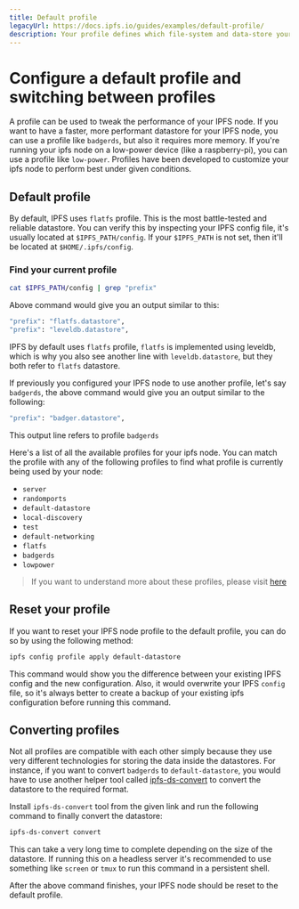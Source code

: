 ```yaml
---
title: Default profile
legacyUrl: https://docs.ipfs.io/guides/examples/default-profile/
description: Your profile defines which file-system and data-store your IPFS node will use, along with other configuration options. Learn how to set, change, and reset your profile.
---
```


# Configure a default profile and switching between profiles

A profile can be used to tweak the performance of your IPFS node. If you want to have a faster, more performant datastore for your IPFS node, you can use a profile like `badgerds`, but also it requires more memory. If you're running your ipfs node on a low-power device (like a raspberry-pi), you can use a profile like `low-power`. Profiles have been developed to customize your ipfs node to perform best under given conditions.

## Default profile

By default, IPFS uses `flatfs` profile. This is the most battle-tested and reliable datastore. You can verify this by inspecting your IPFS config file, it's usually located at `$IPFS_PATH/config`. If your `$IPFS_PATH` is not set, then it'll be located at `$HOME/.ipfs/config`.

### Find your current profile
```bash {.line-numbers}
cat $IPFS_PATH/config | grep "prefix"
```

Above command would give you an output similar to this:
```bash
"prefix": "flatfs.datastore",
"prefix": "leveldb.datastore",
```

IPFS by default uses `flatfs` profile, `flatfs` is implemented using leveldb, which is why you also see another line with `leveldb.datastore`, but they both refer to `flatfs` datastore.

If previously you configured your IPFS node to use another profile, let's say `badgerds`, the above command would give you an output similar to the following:
```bash
"prefix": "badger.datastore",
```

This output line refers to profile `badgerds`

Here's a list of all the available profiles for your ipfs node. You can match the profile with any of the following profiles to find what profile is currently being used by your node:

* `server`
* `randomports`
* `default-datastore`
* `local-discovery`
* `test`
* `default-networking`
* `flatfs`
* `badgerds`
* `lowpower`

> If you want to understand more about these profiles, please visit [here](https://github.com/ipfs/go-ipfs/blob/master/docs/config.md)

## Reset your profile

If you want to reset your IPFS node profile to the default profile, you can do so by using the following method:

```bash
ipfs config profile apply default-datastore
```

This command would show you the difference between your existing IPFS config and the new configuration. Also, it would overwrite your IPFS `config` file, so it's always better to create a backup of your existing ipfs configuration before running this command.

## Converting profiles

Not all profiles are compatible with each other simply because they use very different technologies for storing the data inside the datastores. For instance, if you want to convert `badgerds` to `default-datastore`, you would have to use another helper tool called [ipfs-ds-convert](https://dist.ipfs.io/#ipfs-ds-convert) to convert the datastore to the required format. 

Install `ipfs-ds-convert` tool from the given link and run the following command to finally convert the datastore:

```bash
ipfs-ds-convert convert
```

This can take a very long time to complete depending on the size of the datastore. If running this on a headless server it's recommended to use something like `screen` or `tmux` to run this command in a persistent shell.

After the above command finishes, your IPFS node should be reset to the default profile.
